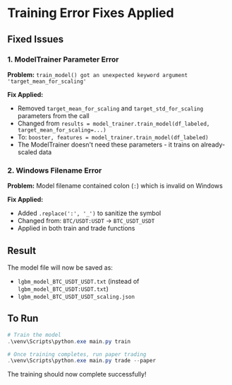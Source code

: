 # Training Error Fixes Applied

## Fixed Issues

### 1. ModelTrainer Parameter Error
**Problem:** `train_model() got an unexpected keyword argument 'target_mean_for_scaling'`

**Fix Applied:**
- Removed `target_mean_for_scaling` and `target_std_for_scaling` parameters from the call
- Changed from `results = model_trainer.train_model(df_labeled, target_mean_for_scaling=...)`
- To: `booster, features = model_trainer.train_model(df_labeled)`
- The ModelTrainer doesn't need these parameters - it trains on already-scaled data

### 2. Windows Filename Error  
**Problem:** Model filename contained colon (`:`) which is invalid on Windows

**Fix Applied:**
- Added `.replace(':', '_')` to sanitize the symbol
- Changed from: `BTC/USDT:USDT` → `BTC_USDT_USDT`
- Applied in both train and trade functions

## Result

The model file will now be saved as:
- `lgbm_model_BTC_USDT_USDT.txt` (instead of `lgbm_model_BTC_USDT:USDT.txt`)
- `lgbm_model_BTC_USDT_USDT_scaling.json`

## To Run

```powershell
# Train the model
.\venv\Scripts\python.exe main.py train

# Once training completes, run paper trading
.\venv\Scripts\python.exe main.py trade --paper
```

The training should now complete successfully!